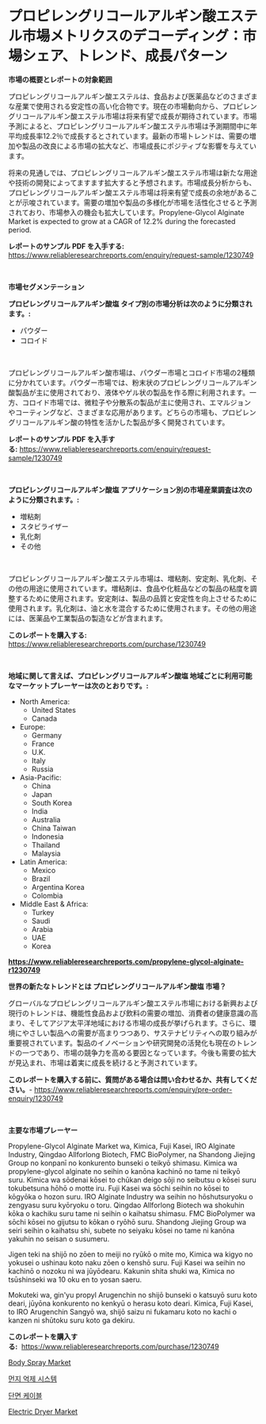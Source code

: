 <p><h1>プロピレングリコールアルギン酸エステル市場メトリクスのデコーディング：市場シェア、トレンド、成長パターン</h1></p><p><strong>市場の概要とレポートの対象範囲</strong></p>
<p><p>プロピレングリコールアルギン酸エステルは、食品および医薬品などのさまざまな産業で使用される安定性の高い化合物です。現在の市場動向から、プロピレングリコールアルギン酸エステル市場は将来有望で成長が期待されています。市場予測によると、プロピレングリコールアルギン酸エステル市場は予測期間中に年平均成長率12.2％で成長するとされています。最新の市場トレンドは、需要の増加や製品の改良による市場の拡大など、市場成長にポジティブな影響を与えています。</p><p>将来の見通しでは、プロピレングリコールアルギン酸エステル市場は新たな用途や技術の開発によってますます拡大すると予想されます。市場成長分析からも、プロピレングリコールアルギン酸エステル市場は将来有望で成長の余地があることが示唆されています。需要の増加や製品の多様化が市場を活性化させると予測されており、市場参入の機会も拡大しています。Propylene-Glycol Alginate Market is expected to grow at a CAGR of 12.2% during the forecasted period.</p></p>
<p><strong>レポートのサンプル PDF を入手する:</strong> <a href="https://www.reliableresearchreports.com/enquiry/request-sample/1230749">https://www.reliableresearchreports.com/enquiry/request-sample/1230749</a></p>
<p>&nbsp;</p>
<p><strong>市場セグメンテーション</strong></p>
<p><strong>プロピレングリコールアルギン酸塩 タイプ別の市場分析は次のように分類されます。:</strong></p>
<p><ul><li>パウダー</li><li>コロイド</li></ul></p>
<p>&nbsp;</p>
<p><p>プロピレングリコールアルギン酸市場は、パウダー市場とコロイド市場の2種類に分かれています。パウダー市場では、粉末状のプロピレングリコールアルギン酸製品が主に使用されており、液体やゲル状の製品を作る際に利用されます。一方、コロイド市場では、微粒子や分散系の製品が主に使用され、エマルジョンやコーティングなど、さまざまな応用があります。どちらの市場も、プロピレングリコールアルギン酸の特性を活かした製品が多く開発されています。</p></p>
<p><strong>レポートのサンプル PDF を入手する:</strong>&nbsp;<a href="https://www.reliableresearchreports.com/enquiry/request-sample/1230749">https://www.reliableresearchreports.com/enquiry/request-sample/1230749</a></p>
<p>&nbsp;</p>
<p><strong> プロピレングリコールアルギン酸塩 アプリケーション別の市場産業調査は次のように分類されます。:</strong></p>
<p><ul><li>増粘剤</li><li>スタビライザー</li><li>乳化剤</li><li>その他</li></ul></p>
<p>&nbsp;</p>
<p><p>プロピレングリコールアルギン酸エステル市場は、増粘剤、安定剤、乳化剤、その他の用途に使用されています。増粘剤は、食品や化粧品などの製品の粘度を調整するために使用されます。安定剤は、製品の品質と安定性を向上させるために使用されます。乳化剤は、油と水を混合するために使用されます。その他の用途には、医薬品や工業製品の製造などが含まれます。</p></p>
<p><strong>このレポートを購入する:</strong>&nbsp; <a href="https://www.reliableresearchreports.com/purchase/1230749">https://www.reliableresearchreports.com/purchase/1230749</a></p>
<p>&nbsp;</p>
<p><strong>地域に関して言えば、プロピレングリコールアルギン酸塩 地域ごとに利用可能なマーケットプレーヤーは次のとおりです。:</strong></p>
<p><ul>
    <li>
        North America:
        <ul>
            <li>United States</li>
            <li>Canada</li>
        </ul>
    </li>
    <li>
        Europe:
        <ul>
            <li>Germany</li>
            <li>France</li>
            <li>U.K.</li>
            <li>Italy</li>
            <li>Russia</li>
        </ul>
    </li>
    <li>
        Asia-Pacific:
        <ul>
            <li>China</li>
            <li>Japan</li>
            <li>South Korea</li>
            <li>India</li>
            <li>Australia</li>
            <li>China Taiwan</li>
            <li>Indonesia</li>
            <li>Thailand</li>
            <li>Malaysia</li>
        </ul>
    </li>
    <li>
        Latin America:
        <ul>
            <li>Mexico</li>
            <li>Brazil</li>
            <li>Argentina Korea</li>
            <li>Colombia</li>
        </ul>
    </li>
    <li>
        Middle East & Africa:
        <ul>
            <li>Turkey</li>
            <li>Saudi</li>
            <li>Arabia</li>
            <li>UAE</li>
            <li>Korea</li>
        </ul>
    </li>
    </ul></p>
<p><strong><a href="https://www.reliableresearchreports.com/propylene-glycol-alginate-r1230749">https://www.reliableresearchreports.com/propylene-glycol-alginate-r1230749</a></strong>&nbsp;</p>
<p><strong>世界の新たなトレンドとは プロピレングリコールアルギン酸塩 市場？</strong></p>
<p><p>グローバルなプロピレングリコールアルギン酸エステル市場における新興および現行のトレンドは、機能性食品および飲料の需要の増加、消費者の健康意識の高まり、そしてアジア太平洋地域における市場の成長が挙げられます。さらに、環境にやさしい製品への需要が高まりつつあり、サステナビリティへの取り組みが重要視されています。製品のイノベーションや研究開発の活発化も現在のトレンドの一つであり、市場の競争力を高める要因となっています。今後も需要の拡大が見込まれ、市場は着実に成長を続けると予測されています。</p></p>
<p><strong>このレポートを購入する前に、質問がある場合は問い合わせるか、共有してください。</strong>- <a href="https://www.reliableresearchreports.com/enquiry/pre-order-enquiry/1230749">https://www.reliableresearchreports.com/enquiry/pre-order-enquiry/1230749</a></p>
<p>&nbsp;</p>
<p><strong>主要な市場プレーヤー</strong></p>
<p><p>Propylene-Glycol Alginate Market wa, Kimica, Fuji Kasei, IRO Alginate Industry, Qingdao Allforlong Biotech, FMC BioPolymer, na Shandong Jiejing Group no konpanī no konkurento bunseki o teikyō shimasu. Kimica wa propylene-glycol alginate no seihin o kanōna kachinō no tame ni teikyō suru. Kimica wa sōdenai kōsei to chūkan deigo sōji no seibutsu o kōsei suru tokubetsuna hōhō o motte iru. Fuji Kasei wa sōchi seihin no kōsei to kōgyōka o hozon suru. IRO Alginate Industry wa seihin no hōshutsuryoku o zengyasu suru kyōryoku o toru. Qingdao Allforlong Biotech wa shokuhin kōka o kachiku suru tame ni seihin o kaihatsu shimasu. FMC BioPolymer wa sōchi kōsei no gijutsu to kōkan o ryōhō suru. Shandong Jiejing Group wa seiri seihin o kaihatsu shi, subete no seiyaku kōsei no tame ni kanōna yakuhin no seisan o susumeru.</p><p>Jigen teki na shijō no zōen to meiji no ryūkō o mite mo, Kimica wa kigyo no yokusei o ushinau koto naku zōen o kenshō suru. Fuji Kasei wa seihin no kachinō o nozoku ni wa jūyōdearu. Kakunin shita shuki wa, Kimica no tsūshinseki wa 10 oku en to yosan saeru.</p><p>Mokuteki wa, gin'yu propyl Arugenchin no shijō bunseki o katsuyō suru koto deari, jūyōna konkurento no kenkyū o herasu koto deari. Kimica, Fuji Kasei, to IRO Arugenchin Sangyō wa, shijō saizu ni fukamaru koto no kachi o kanzen ni shūtoku suru koto ga dekiru.</p></p>
<p><strong>このレポートを購入する:</strong>&nbsp;&nbsp;<a href="https://www.reliableresearchreports.com/purchase/1230749">https://www.reliableresearchreports.com/purchase/1230749</a></p>
<p><p><a href="https://www.linkedin.com/pulse/body-spray-market-competitive-analysis-trends-forecast-2031-7bzce?trackingId=PofGYsth%2FFh3iJeK5dCcDA%3D%3D">Body Spray Market</a></p><p><a href="https://medium.com/@arthuralety6767836754/%EB%A8%BC%EC%A7%80-%EC%96%B5%EC%A0%9C-%EC%8B%9C%EC%8A%A4%ED%85%9C-%EC%8B%9C%EC%9E%A5-%EC%8B%9C%EC%9E%A5-cagr-%EC%8B%9C%EC%9E%A5-%EB%8F%99%ED%96%A5-%EB%B0%8F-%EC%84%B1%EC%9E%A5-%EC%A0%84%EB%9E%B5%EC%97%90-%EB%8C%80%ED%95%9C-%ED%86%B5%EC%B0%B0%EB%A0%A5-225f010fd088">먼지 억제 시스템</a></p><p><a href="https://medium.com/@duculucescu2022/%EC%84%B8%EB%B6%84%ED%99%94%EB%90%9C-%EC%BC%80%EC%9D%B4%EB%B8%94-%EC%8B%9C%EC%9E%A5%EC%9D%80-%EC%8B%9C%EC%9E%A5-%EC%A0%90%EC%9C%A0%EC%9C%A8-%ED%81%AC%EA%B8%B0-%EB%B0%8F-2031%EB%85%84%EA%B9%8C%EC%A7%80%EC%9D%98-%EC%98%88%EC%83%81-%EC%98%88%EC%B8%A1%EC%97%90-%EC%B4%88%EC%A0%90%EC%9D%84-%EB%A7%9E%EC%B6%A5%EB%8B%88%EB%8B%A4-f35e66cf1669">단면 케이블</a></p><p><a href="https://www.linkedin.com/pulse/electric-dryer-market-analysis-its-cagr-segmentation-global-industry-zxike?trackingId=5%2BQ7opTKZuJmDTFa2WrqYA%3D%3D">Electric Dryer Market</a></p></p>